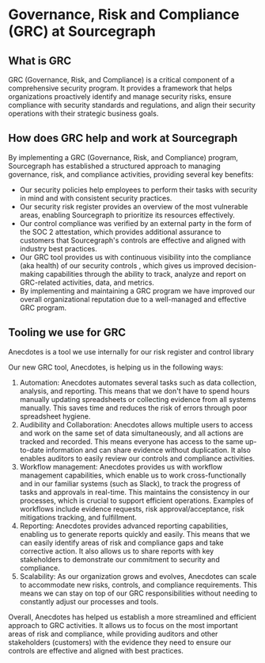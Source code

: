 # Governance, Risk and Compliance (GRC) at Sourcegraph

## What is GRC

GRC (Governance, Risk, and Compliance) is a critical component of a comprehensive security program. It provides a framework that helps organizations proactively identify and manage security risks, ensure compliance with security standards and regulations, and align their security operations with their strategic business goals.

## How does GRC help and work at Sourcegraph

By implementing a GRC (Governance, Risk, and Compliance) program, Sourcegraph has established a structured approach to managing governance, risk, and compliance activities, providing several key benefits:

- Our security policies help employees to perform their tasks with security in mind and with consistent security practices.
- Our security risk register provides an overview of the most vulnerable areas, enabling Sourcegraph to prioritize its resources effectively.
- Our control compliance was verified by an external party in the form of the SOC 2 attestation, which provides additional assurance to customers that Sourcegraph's controls are effective and aligned with industry best practices.
- Our GRC tool provides us with continuous visibility into the compliance (aka health) of our security controls , which gives us improved decision-making capabilities through the ability to track, analyze and report on GRC-related activities, data, and metrics.
- By implementing and maintaining a GRC program we have improved our overall organizational reputation due to a well-managed and effective GRC program.

## Tooling we use for GRC

Anecdotes is a tool we use internally for our risk register and control library

Our new GRC tool, Anecdotes, is helping us in the following ways:

1. Automation: Anecdotes automates several tasks such as data collection, analysis, and reporting. This means that we don't have to spend hours manually updating spreadsheets or collecting evidence from all systems manually. This saves time and reduces the risk of errors through poor spreadsheet hygiene.
2. Audibility and Collaboration: Anecdotes allows multiple users to access and work on the same set of data simultaneously, and all actions are tracked and recorded. This means everyone has access to the same up-to-date information and can share evidence without duplication. It also enables auditors to easily review our controls and compliance activities.
3. Workflow management: Anecdotes provides us with workflow management capabilities, which enable us to work cross-functionally and in our familiar systems (such as Slack), to track the progress of tasks and approvals in real-time. This maintains the consistency in our processes, which is crucial to support efficient operations. Examples of workflows include evidence requests, risk approval/acceptance, risk mitigations tracking, and fulfillment.
4. Reporting: Anecdotes provides advanced reporting capabilities, enabling us to generate reports quickly and easily. This means that we can easily identify areas of risk and compliance gaps and take corrective action. It also allows us to share reports with key stakeholders to demonstrate our commitment to security and compliance.
5. Scalability: As our organization grows and evolves, Anecdotes can scale to accommodate new risks, controls, and compliance requirements. This means we can stay on top of our GRC responsibilities without needing to constantly adjust our processes and tools.

Overall, Anecdotes has helped us establish a more streamlined and efficient approach to GRC activities. It allows us to focus on the most important areas of risk and compliance, while providing auditors and other stakeholders (customers) with the evidence they need to ensure our controls are effective and aligned with best practices.
